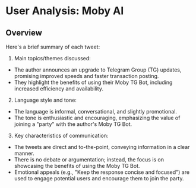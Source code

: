 # User Analysis: Moby AI

## Overview

Here's a brief summary of each tweet:

1. Main topics/themes discussed:
- The author announces an upgrade to Telegram Group (TG) updates, promising improved speeds and faster transaction posting.
- They highlight the benefits of using their Moby TG Bot, including increased efficiency and availability.

2. Language style and tone:
- The language is informal, conversational, and slightly promotional.
- The tone is enthusiastic and encouraging, emphasizing the value of joining a "party" with the author's Moby TG Bot.

3. Key characteristics of communication:

- The tweets are direct and to-the-point, conveying information in a clear manner.
- There is no debate or argumentation; instead, the focus is on showcasing the benefits of using the Moby TG Bot.
- Emotional appeals (e.g., "Keep the response concise and focused") are used to engage potential users and encourage them to join the party.